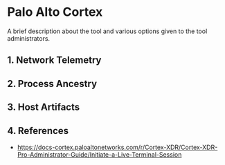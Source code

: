 # Palo Alto Cortex
A brief description about the tool and various options given to the tool administrators.


## 1. Network Telemetry





## 2. Process Ancestry





## 3. Host Artifacts


## 4. References
* https://docs-cortex.paloaltonetworks.com/r/Cortex-XDR/Cortex-XDR-Pro-Administrator-Guide/Initiate-a-Live-Terminal-Session
